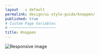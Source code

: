 ```yaml
---
layout   : default
permalink: design/ui-style-guide/knoppen/
published: true
# Custom Page Variables
# ─────────────────────
title: Knoppen
---
```


<img src="{{ site.baseurl }}/assets/images/knoppen.png" class="styletile img-fluid" alt="Responsive image">